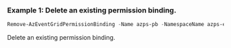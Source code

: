 ### Example 1: Delete an existing permission binding.
```powershell
Remove-AzEventGridPermissionBinding -Name azps-pb -NamespaceName azps-eventgridnamespace -ResourceGroupName azps_test_group_eventgrid
```

Delete an existing permission binding.